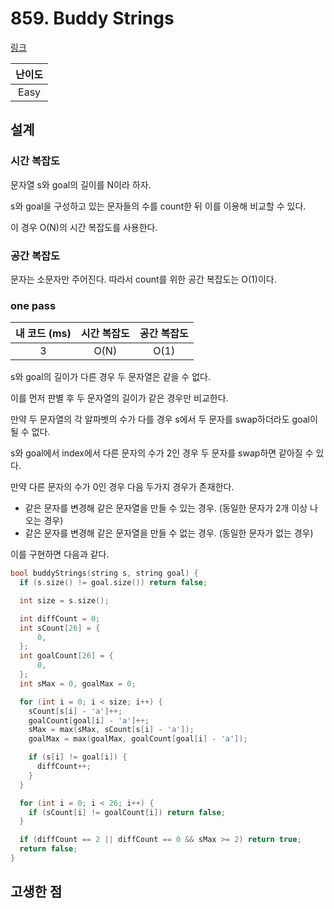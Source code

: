 # 859. Buddy Strings

[링크](https://leetcode.com/problems/buddy-strings/description/)

| 난이도 |
| :----: |
|  Easy  |

## 설계

### 시간 복잡도

문자열 s와 goal의 길이를 N이라 하자.

s와 goal을 구성하고 있는 문자들의 수를 count한 뒤 이를 이용해 비교할 수 있다.

이 경우 O(N)의 시간 복잡도를 사용한다.

### 공간 복잡도

문자는 소문자만 주어진다. 따라서 count를 위한 공간 복잡도는 O(1)이다.

### one pass

| 내 코드 (ms) | 시간 복잡도 | 공간 복잡도 |
| :----------: | :---------: | :---------: |
|      3       |    O(N)     |    O(1)     |

s와 goal의 길이가 다른 경우 두 문자열은 같을 수 없다.

이를 먼저 판별 후 두 문자열의 길이가 같은 경우만 비교한다.

만약 두 문자열의 각 알파벳의 수가 다를 경우 s에서 두 문자를 swap하더라도 goal이 될 수 없다.

s와 goal에서 index에서 다른 문자의 수가 2인 경우 두 문자를 swap하면 같아질 수 있다.

만약 다른 문자의 수가 0인 경우 다음 두가지 경우가 존재한다.

- 같은 문자를 변경해 같은 문자열을 만들 수 있는 경우. (동일한 문자가 2개 이상 나오는 경우)
- 같은 문자를 변경해 같은 문자열을 만들 수 없는 경우. (동일한 문자가 없는 경우)

이를 구현하면 다음과 같다.

```cpp
bool buddyStrings(string s, string goal) {
  if (s.size() != goal.size()) return false;

  int size = s.size();

  int diffCount = 0;
  int sCount[26] = {
      0,
  };
  int goalCount[26] = {
      0,
  };
  int sMax = 0, goalMax = 0;

  for (int i = 0; i < size; i++) {
    sCount[s[i] - 'a']++;
    goalCount[goal[i] - 'a']++;
    sMax = max(sMax, sCount[s[i] - 'a']);
    goalMax = max(goalMax, goalCount[goal[i] - 'a']);

    if (s[i] != goal[i]) {
      diffCount++;
    }
  }

  for (int i = 0; i < 26; i++) {
    if (sCount[i] != goalCount[i]) return false;
  }

  if (diffCount == 2 || diffCount == 0 && sMax >= 2) return true;
  return false;
}
```

## 고생한 점
